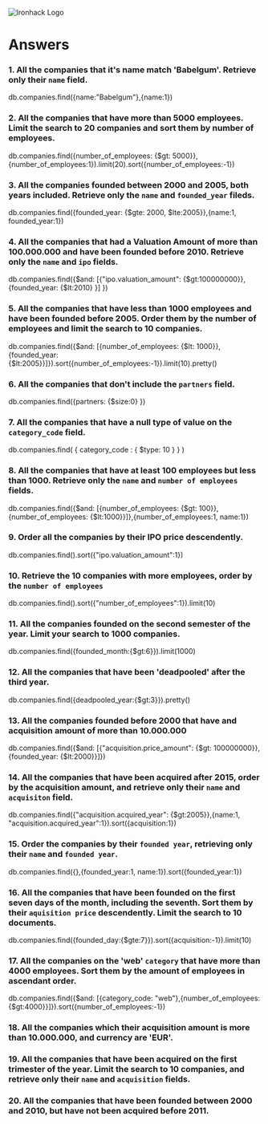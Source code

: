 ![Ironhack Logo](https://i.imgur.com/1QgrNNw.png)

# Answers

### 1. All the companies that it's name match 'Babelgum'. Retrieve only their `name` field.

 db.companies.find({name:"Babelgum"},{name:1}) 

### 2. All the companies that have more than 5000 employees. Limit the search to 20 companies and sort them by **number of employees**.

db.companies.find({number_of_employees: {$gt: 5000}},{number_of_employees:1}).limit(20).sort({number_of_employees:-1})

### 3. All the companies founded between 2000 and 2005, both years included. Retrieve only the `name` and `founded_year` fileds.

db.companies.find({founded_year: {$gte: 2000, $lte:2005}},{name:1, founded_year:1})

### 4. All the companies that had a Valuation Amount of more than 100.000.000 and have been founded before 2010. Retrieve only the `name` and `ipo` fields.

db.companies.find({$and: [{"ipo.valuation_amount": {$gt:100000000}}, {founded_year: {$lt:2010} }] })

### 5. All the companies that have less than 1000 employees and have been founded before 2005. Order them by the number of employees and limit the search to 10 companies.

db.companies.find({$and: [{number_of_employees: {$lt: 1000}}, {founded_year: {$lt:2005}}]}).sort({number_of_employees:-1}).limit(10).pretty()

### 6. All the companies that don't include the `partners` field.

 db.companies.find({partners: {$size:0} })

### 7. All the companies that have a null type of value on the `category_code` field.

db.companies.find( { category_code : { $type: 10 } } )

### 8. All the companies that have at least 100 employees but less than 1000. Retrieve only the `name` and `number of employees` fields.

db.companies.find({$and: [{number_of_employees: {$gt: 100}}, {number_of_employees: {$lt:1000}}]},{number_of_employees:1, name:1})

### 9. Order all the companies by their IPO price descendently.

db.companies.find().sort({"ipo.valuation_amount":1})

### 10. Retrieve the 10 companies with more employees, order by the `number of employees`

db.companies.find().sort({"number_of_employees":1}).limit(10)

### 11. All the companies founded on the second semester of the year. Limit your search to 1000 companies.

db.companies.find({founded_month:{$gt:6}}).limit(1000)

### 12. All the companies that have been 'deadpooled' after the third year.

db.companies.find({deadpooled_year:{$gt:3}}).pretty()

### 13. All the companies founded before 2000 that have and acquisition amount of more than 10.000.000

db.companies.find({$and: [{"acquisition.price_amount": {$gt: 100000000}}, {founded_year: {$lt:2000}}]})

### 14. All the companies that have been acquired after 2015, order by the acquisition amount, and retrieve only their `name` and `acquisiton` field.

 db.companies.find({"acquisition.acquired_year": {$gt:2005}},{name:1, "acquisition.acquired_year":1}).sort({acquisition:1})

### 15. Order the companies by their `founded year`, retrieving only their `name` and `founded year`.

db.companies.find({},{founded_year:1, name:1}).sort({founded_year:1})

### 16. All the companies that have been founded on the first seven days of the month, including the seventh. Sort them by their `aquisition price` descendently. Limit the search to 10 documents.

db.companies.find({founded_day:{$gte:7}}).sort({acquisition:-1}).limit(10)

### 17. All the companies on the 'web' `category` that have more than 4000 employees. Sort them by the amount of employees in ascendant order.

db.companies.find({$and: [{category_code: "web"},{number_of_employees: {$gt:4000}}]}).sort({number_of_employees:-1})

### 18. All the companies which their acquisition amount is more than 10.000.000, and currency are 'EUR'.

<!-- Your Code Goes Here -->

### 19. All the companies that have been acquired on the first trimester of the year. Limit the search to 10 companies, and retrieve only their `name` and `acquisition` fields.

<!-- Your Code Goes Here -->

### 20. All the companies that have been founded between 2000 and 2010, but have not been acquired before 2011.

<!-- Your Code Goes Here -->
